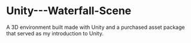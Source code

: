 # Unity---Waterfall-Scene
A 3D environment built made with Unity and a purchased asset package that served as my introduction to Unity.
